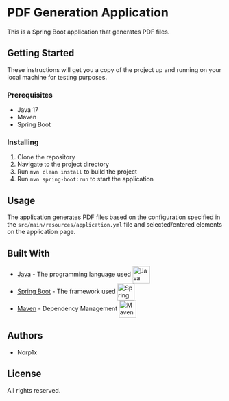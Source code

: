 # PDF Generation Application

This is a Spring Boot application that generates PDF files.

## Getting Started

These instructions will get you a copy of the project up and running on your local machine for testing purposes.

### Prerequisites

- Java 17
- Maven
- Spring Boot

### Installing

1. Clone the repository
2. Navigate to the project directory
3. Run `mvn clean install` to build the project
4. Run `mvn spring-boot:run` to start the application

## Usage

The application generates PDF files based on the configuration specified in the `src/main/resources/application.yml` file and selected/entered elements on the application page.

## Built With

- [Java](https://www.java.com) - The programming language used <img width="40" align="center" src="https://user-images.githubusercontent.com/25181517/117201156-9a724800-adec-11eb-9a9d-3cd0f67da4bc.png" alt="Java" title="Java"/>
- [Spring Boot](https://spring.io/projects/spring-boot) - The framework used <img width="40" align="center" src="https://user-images.githubusercontent.com/25181517/183891303-41f257f8-6b3d-487c-aa56-c497b880d0fb.png" alt="Spring Boot" title="Spring Boot"/>
- [Maven](https://maven.apache.org/) - Dependency Management <img width="40" align="center" src="https://user-images.githubusercontent.com/25181517/117207242-07d5a700-adf4-11eb-975e-be04e62b984b.png" alt="Maven" title="Maven"/>

## Authors

- Norp1x

## License

All rights reserved.
